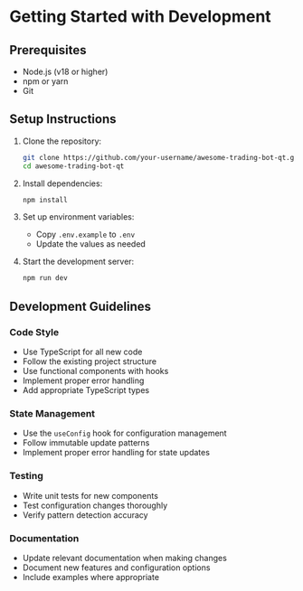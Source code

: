 # Getting Started with Development

## Prerequisites

- Node.js (v18 or higher)
- npm or yarn
- Git

## Setup Instructions

1. Clone the repository:
   ```bash
   git clone https://github.com/your-username/awesome-trading-bot-qt.git
   cd awesome-trading-bot-qt
   ```

2. Install dependencies:
   ```bash
   npm install
   ```

3. Set up environment variables:
   - Copy `.env.example` to `.env`
   - Update the values as needed

4. Start the development server:
   ```bash
   npm run dev
   ```

## Development Guidelines

### Code Style
- Use TypeScript for all new code
- Follow the existing project structure
- Use functional components with hooks
- Implement proper error handling
- Add appropriate TypeScript types

### State Management
- Use the `useConfig` hook for configuration management
- Follow immutable update patterns
- Implement proper error handling for state updates

### Testing
- Write unit tests for new components
- Test configuration changes thoroughly
- Verify pattern detection accuracy

### Documentation
- Update relevant documentation when making changes
- Document new features and configuration options
- Include examples where appropriate 